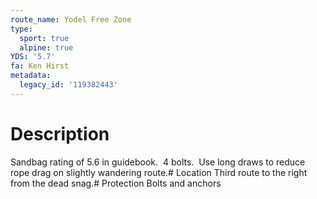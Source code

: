 ```yaml
---
route_name: Yodel Free Zone
type:
  sport: true
  alpine: true
YDS: '5.7'
fa: Ken Hirst
metadata:
  legacy_id: '119382443'
---
```

# Description
Sandbag rating of 5.6 in guidebook.  4 bolts.  Use long draws to reduce rope drag on slightly wandering route.# Location
Third route to the right from the dead snag.# Protection
Bolts and anchors
